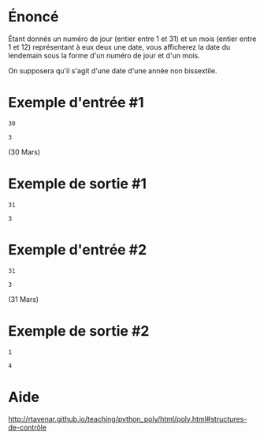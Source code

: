 # **Énoncé**

Étant donnés un numéro de jour (entier entre 1 et 31) et un mois (entier entre 1 et 12) représentant à eux deux une date, vous afficherez la date du lendemain sous la forme d'un numéro de jour et d'un mois. 

On supposera qu'il s'agit d'une date d'une année non bissextile.

# Exemple d'entrée #1

```
30
```

```
3
```

(30 Mars)

# Exemple de sortie #1

```
31
```

```
3
```

# Exemple d'entrée #2

```
31
```

```
3
```

(31 Mars)

# Exemple de sortie #2

```
1
```

```
4
```

# Aide

http://rtavenar.github.io/teaching/python_poly/html/poly.html#structures-de-contrôle